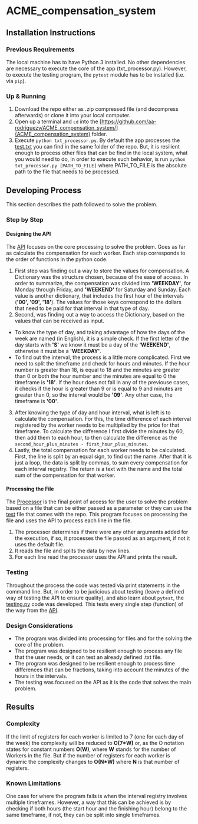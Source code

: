 # ACME_compensation_system

## Installation Instructions
### Previous Requirements
The local machine has to have Python 3 installed. No other dependencies are necessary to execute the core of the app (txt_processor.py). However, to execute the testing program, the ```pytest``` module has to be installed (i.e. via ```pip```).  

### Up & Running
1. Download the repo either as .zip compressed file (and decompress afterwards) or clone it into your local computer.
2. Open up a terminal and ```cd``` into the [https://github.com/aa-rodriguezv/ACME_compensation_system/](ACME_compensation_system) folder.
3. Execute ```python txt_processor.py```. By default the app processes the [test.txt](test.txt) you can find in the same folder of the repo. But, it is resilient enough to process other files that can be find in the local system, what you would need to do, in order to execute such behavior, is run ```python txt_processor.py [PATH_TO_FILE]``` where PATH_TO_FILE is the absolute path to the file that needs to be processed.   

## Developing Process
This section describes the path followed to solve the problem. 

### Step by Step
#### Designing the API
The [API](hourly_compensation_API.py) focuses on the core processing to solve the problem. Goes as far as calculate the compensation for each worker. Each step corresponds to the order of functions in the python code.

1. First step was finding out a way to store the values for compensation. A Dictionary was the structure chosen, because of the ease of access. In order to summarize, the compensation was divided into **'WEEKDAY'**, for Monday through Friday, and **'WEEKEND'** for Saturday and Sunday. Each value is another dictionary, that includes the first hour of the intervals (**'00', '09', '18'**). The values for those keys correspond to the dollars that need to be paid for that interval in that type of day.
2. Second, was finding out a way to access the Dictionary, based on the values that can be received as input.
  - To know the type of day, and taking advantage of how the days of the week are named (in English), it is a simple check. If the first letter of the day starts with **'S'** we know it must be a day of the **'WEEKEND'**, otherwise it must be a **'WEEKDAY'**.    
  - To find out the interval, the process is a little more complicated. First we need to split the timeframe and check for hours and minutes. If the hour number is greater than 18, is equal to 18 and the minutes are greater than 0 or both the hour number and the minutes are equal to 0 the timeframe is **'18'**. If the hour does not fall in any of the previouse cases, it checks if the hour is greater than 9 or is equal to 9 and minutes are greater than 0, so the interval would be **'09'**. Any other case, the timeframe is **'00'**.
3. After knowing the type of day and hour interval, what is left is to calculate the compensation. For this, the time difference of each interval registered by the worker needs to be multiplied by the price for that timeframe. To calculate the difference I first divide the minutes by 60, then add them to each hour, to then calculate the difference as the ```second_hour_plus_minutes - first_hour_plus_minutes```.
4. Lastly, the total compensation for each worker needs to be calculated. First, the line is split by an equal sign, to find out the name. After that it is just a loop, the data is split by commas, to sum every compensation for each interval registry. The return is a text with the name and the total sum of the compensation for that worker.

#### Processing the File
The [Processor](txt_processor.py) is the final point of access for the user to solve the problem based on a file that can be either passed as a parameter or they can use the [test](test.txt) file that comes with the repo. This program focuses on processing the file and uses the API to process each line in the file.

1. The processor determines if there were any other arguments added for the execution, if so, it processes the file passed as an argument, if not it uses the default file.
2. It reads the file and splits the data by new lines.
3. For each line read the processor uses the API and prints the result.

### Testing
Throughout the process the code was tested via print statements in the command line. But, in order to be judicious about testing (leave a defined way of testing the API to ensure quality), and also learn about ```pytest```, the [testing.py](testing.py) code was developed. This tests every single step (function) of the way from the [API](hourly_compensation_API.py). 

### Design Considerations
- The program was divided into processing for files and for the solving the core of the problem.  
- The program was designed to be resilient enough to process any file that the user needs, or it can test an already defined .txt file.
- The program was designed to be resilient enough to process time differences that can be fractions, taking into account the minutes of the hours in the intervals.
- The testing was focused on the API as it is the code that solves the main problem. 

## Results

### Complexity
If the limit of registers for each worker is limited to 7 (one for each day of the week) the complexity will be reduced to **O(7\*W)** or, as the O notation states for constant numbers **O(W)**, where **W** stands for the number of Workers in the file. But if the number of registers for each worker is dynamic the complexity changes to **O(N\*W)** where **N** is that number of registers. 

### Known Limitations
One case for where the program fails is when the interval registry involves multiple timeframes. However, a way that this can be achieved is by checking if both hours (the start hour and the finishing hour) belong to the same timeframe, if not, they can be split into single timeframes. 

